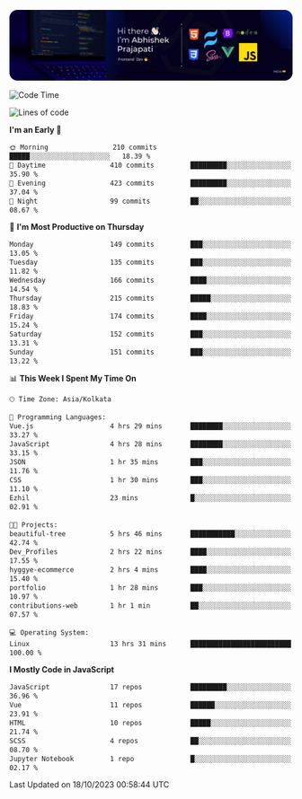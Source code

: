 ![Banner](./Header.png)

<!--START_SECTION:waka-->
![Code Time](http://img.shields.io/badge/Code%20Time-12%20hrs%2033%20mins-blue)

![Lines of code](https://img.shields.io/badge/From%20Hello%20World%20I%27ve%20Written-1.5%20million%20lines%20of%20code-blue)

**I'm an Early 🐤** 

```text
🌞 Morning                210 commits         █████░░░░░░░░░░░░░░░░░░░░   18.39 % 
🌆 Daytime                410 commits         █████████░░░░░░░░░░░░░░░░   35.90 % 
🌃 Evening                423 commits         █████████░░░░░░░░░░░░░░░░   37.04 % 
🌙 Night                  99 commits          ██░░░░░░░░░░░░░░░░░░░░░░░   08.67 % 
```
📅 **I'm Most Productive on Thursday** 

```text
Monday                   149 commits         ███░░░░░░░░░░░░░░░░░░░░░░   13.05 % 
Tuesday                  135 commits         ███░░░░░░░░░░░░░░░░░░░░░░   11.82 % 
Wednesday                166 commits         ████░░░░░░░░░░░░░░░░░░░░░   14.54 % 
Thursday                 215 commits         █████░░░░░░░░░░░░░░░░░░░░   18.83 % 
Friday                   174 commits         ████░░░░░░░░░░░░░░░░░░░░░   15.24 % 
Saturday                 152 commits         ███░░░░░░░░░░░░░░░░░░░░░░   13.31 % 
Sunday                   151 commits         ███░░░░░░░░░░░░░░░░░░░░░░   13.22 % 
```


📊 **This Week I Spent My Time On** 

```text
🕑︎ Time Zone: Asia/Kolkata

💬 Programming Languages: 
Vue.js                   4 hrs 29 mins       ████████░░░░░░░░░░░░░░░░░   33.27 % 
JavaScript               4 hrs 28 mins       ████████░░░░░░░░░░░░░░░░░   33.15 % 
JSON                     1 hr 35 mins        ███░░░░░░░░░░░░░░░░░░░░░░   11.76 % 
CSS                      1 hr 30 mins        ███░░░░░░░░░░░░░░░░░░░░░░   11.10 % 
Ezhil                    23 mins             █░░░░░░░░░░░░░░░░░░░░░░░░   02.91 % 

🐱‍💻 Projects: 
beautiful-tree           5 hrs 46 mins       ███████████░░░░░░░░░░░░░░   42.74 % 
Dev_Profiles             2 hrs 22 mins       ████░░░░░░░░░░░░░░░░░░░░░   17.55 % 
hyggye-ecommerce         2 hrs 4 mins        ████░░░░░░░░░░░░░░░░░░░░░   15.40 % 
portfolio                1 hr 28 mins        ███░░░░░░░░░░░░░░░░░░░░░░   10.97 % 
contributions-web        1 hr 1 min          ██░░░░░░░░░░░░░░░░░░░░░░░   07.57 % 

💻 Operating System: 
Linux                    13 hrs 31 mins      █████████████████████████   100.00 % 
```

**I Mostly Code in JavaScript** 

```text
JavaScript               17 repos            █████████░░░░░░░░░░░░░░░░   36.96 % 
Vue                      11 repos            ██████░░░░░░░░░░░░░░░░░░░   23.91 % 
HTML                     10 repos            █████░░░░░░░░░░░░░░░░░░░░   21.74 % 
SCSS                     4 repos             ██░░░░░░░░░░░░░░░░░░░░░░░   08.70 % 
Jupyter Notebook         1 repo              █░░░░░░░░░░░░░░░░░░░░░░░░   02.17 % 
```




 Last Updated on 18/10/2023 00:58:44 UTC
<!--END_SECTION:waka-->
<!--
**bhishekprajapati/bhishekprajapati** is a ✨ _special_ ✨ repository because its `README.md` (this file) appears on your GitHub profile.

Here are some ideas to get you started:

- 🔭 I’m currently working on ...
- 🌱 I’m currently learning ...
- 👯 I’m looking to collaborate on ...
- 🤔 I’m looking for help with ...
- 💬 Ask me about ...
- 📫 How to reach me: ...
- 😄 Pronouns: ...
- ⚡ Fun fact: ...
-->
